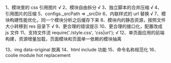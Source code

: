 1、模块里的 css 引用图片 √
2、模块自由拆分 √
3、独立脚本的合并压缩 √
4、引用图片的压缩 
5、configs.\_srcPath => \_srcDir
6、内联样式的 url 替换 √
7、模块构建性能优化，同一个模块分析之后缓存下来
8、模块内的静态资源，按照文件大小转移到 res 目录下 √
9、更合理的错误提示
10、更合理的接口化，配置改成 js 文件
11、支持文件流 require('./style.css', 'css|url'); √
12、单页面应用的前端构建，资源增量加载，页面模块和页面单一依赖的模块抽离

13、img data-original 脱离
14、html include 功能
15、命令名称规范化
16、coolie module hot replacement
